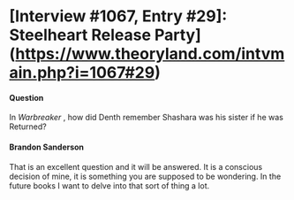 # [Interview #1067, Entry #29]: Steelheart Release Party](https://www.theoryland.com/intvmain.php?i=1067#29)

#### Question

In
*Warbreaker*
, how did Denth remember Shashara was his sister if he was Returned?

#### Brandon Sanderson

That is an excellent question and it will be answered. It is a conscious decision of mine, it is something you are supposed to be wondering. In the future books I want to delve into that sort of thing a lot.

